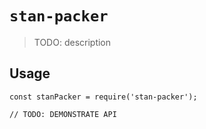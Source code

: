# `stan-packer`

> TODO: description

## Usage

```
const stanPacker = require('stan-packer');

// TODO: DEMONSTRATE API
```
